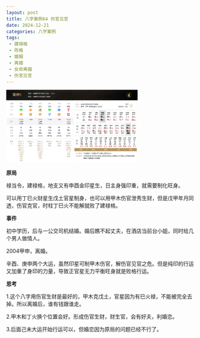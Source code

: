 ```yaml
---
layout: post
title: 八字案例64 伤官见官
date: 2024-12-21
categories: 八字案例
tags:
 - 建禄格
 - 败格
 - 婚姻
 - 离婚
 - 女命离婚
 - 伤官见官
---
```


<img src="/images/bazi-example/bazi-example-64.PNG" width="70%">

**原局**

禄当令，建禄格，地支又有申酉金印星生，日主身强印重，就需要制化旺身。

可以用丁巳火财星生戊土官星制身，也可以用甲木伤官泄秀生财，但是戊甲年月同透，伤官克官，时柱丁巳火不能解就败了建禄格。

**事件**

初中学历，后与一公交司机结婚。婚后瞧不起丈夫，在酒店当前台小姐，同时给几个男人做情人。

2004甲申，离婚。

辛酉、庚申两个大运，虽然印星可制甲木伤官，解伤官见官之危。但是纯印的行运又加重了身印的力量，导致正官星无力平衡旺身就是败格行运。

**思考**

1.这个八字用伤官生财是最好的，甲木克戊土，官星因为有巳火禄，不能被完全去掉。所以离婚后，谁有钱跟谁走。

2.甲木和丁火换个位置会好。形成伤官生财，财生官，会有好夫，利婚恋。

3.后面己未大运开始行运可以，但婚恋因为原局的问题已经不行了。
